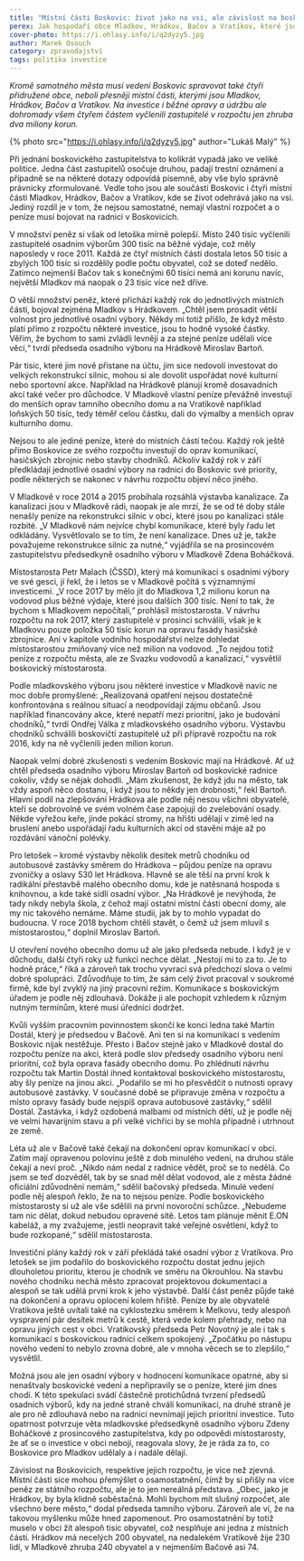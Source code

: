 ```yaml
---
title: "Místní části Boskovic: život jako na vsi, ale závislost na boskovickém vedení"
perex: Jak hospodaří obce Mladkov, Hrádkov, Bačov a Vratíkov, které jsou závislé na rozpočtu a zastupitelstvu Boskovic?
cover-photo: https://i.ohlasy.info/i/q2dyzy5.jpg
author: Marek Osouch
category: zpravodajství
tags: politika investice
---
```


*Kromě samotného města musí vedení Boskovic spravovat také čtyři přidružené obce, neboli přesněji místní části, kterými jsou Mladkov, Hrádkov, Bačov a Vratíkov. Na investice i běžné opravy a údržbu ale dohromady všem čtyřem částem vyčlenili zastupitelé v rozpočtu jen zhruba dva miliony korun.*

{% photo src="https://i.ohlasy.info/i/q2dyzy5.jpg" author="Lukáš Malý" %}

Při jednání boskovického zastupitelstva to kolikrát vypadá jako ve veliké politice. Jedna část zastupitelů osočuje druhou, padají trestní oznámení a případně se na některé dotazy odpovídá písemně, aby vše bylo správně právnicky zformulované. Vedle toho jsou ale součástí Boskovic i čtyři místní části Mladkov, Hrádkov, Bačov a Vratíkov, kde se život odehrává jako na vsi. Jediný rozdíl je v tom, že nejsou samostatné, nemají vlastní rozpočet a o peníze musí bojovat na radnici v Boskovicích.

V množství peněz si však od letoška mírně polepší. Místo 240 tisíc vyčlenili zastupitelé osadním výborům 300 tisíc na běžné výdaje, což měly naposledy v roce 2011. Každá ze čtyř místních částí dostala letos 50 tisíc a zbylých 100 tisíc si rozdělily podle počtu obyvatel, což se doteď nedělo. Zatímco nejmenší Bačov tak s konečnými 60 tisíci nemá ani korunu navíc, největší Mladkov má naopak o 23 tisíc více než dříve.

O větší množství peněz, které přichází každý rok do jednotlivých místních částí, bojoval zejména Mladkov s Hrádkovem. „Chtěl jsem prosadit větší volnost pro jednotlivé osadní výbory. Někdy mi totiž přišlo, že když město platí přímo z rozpočtu některé investice, jsou to hodně vysoké částky. Věřím, že bychom to sami zvládli levněji a za stejné peníze udělali více věcí,“ tvrdí předseda osadního výboru na Hrádkově Miroslav Bartoň.

Pár tisíc, které jim nově přistane na účtu, jim sice nedovolí investovat do velkých rekonstrukcí silnic, mohou si ale dovolit uspořádat nové kulturní nebo sportovní akce. Například na Hrádkově plánují kromě dosavadních akcí také večer pro důchodce. V Mladkově vlastní peníze převážně investují do menších oprav tamního obecního domu a na Vratíkově například loňských 50 tisíc, tedy téměř celou částku, dali do výmalby a menších oprav kulturního domu.

Nejsou to ale jediné peníze, které do místních částí tečou. Každý rok ještě přímo Boskovice ze svého rozpočtu investují do oprav komunikací, hasičských zbrojnic nebo stavby chodníků. Ačkoliv každý rok v září předkládají jednotlivé osadní výbory na radnici do Boskovic své priority, podle některých se nakonec v návrhu rozpočtu objeví něco jiného.

V Mladkově v roce 2014 a 2015 probíhala rozsáhlá výstavba kanalizace. Za kanalizaci jsou v Mladkově rádi, naopak je ale mrzí, že se od té doby stále nenašly peníze na rekonstrukci silnic v obci, které jsou po kanalizaci stále rozbité. „V Mladkově nám nejvíce chybí komunikace, které byly řadu let odkládány. Vysvětlovalo se to tím, že není kanalizace. Dnes už je, takže považujeme rekonstrukce silnic za nutné,“ vyjádřila se na prosincovém zastupitelstvu předsedkyně osadního výboru v Mladkově Zdena Boháčková.

Místostarosta Petr Malach (ČSSD), který má komunikaci s osadními výbory ve své gesci, jí řekl, že i letos se v Mladkově počítá s významnými investicemi. „V roce 2017 by mělo jít do Mladkova 1,2 milionu korun na vodovod plus běžné výdaje, které jsou dalších 300 tisíc. Není to tak, že bychom s Mladkovem nepočítali,“ prohlásil místostarosta. V návrhu rozpočtu na rok 2017, který zastupitelé v prosinci schválili, však je k Mladkovu pouze položka 50 tisíc korun na opravu fasády hasičské zbrojnice. Ani v kapitole vodního hospodářství nelze dohledat místostarostou zmiňovaný více než milion na vodovod. „To nejdou totiž peníze z rozpočtu města, ale ze Svazku vodovodů a kanalizací,“ vysvětlil boskovický místostarosta.

Podle mladkovského výboru jsou některé investice v Mladkově navíc ne moc dobře promyšlené: „Realizovaná opatření nejsou dostatečně konfrontována s reálnou situací a neodpovídají zájmu občanů. Jsou například financovány akce, které nepatří mezi prioritní, jako je budování chodníků,“ tvrdí Ondřej Válka z mladkovského osadního výboru. Výstavbu chodníků schválili boskovičtí zastupitelé už při přípravě rozpočtu na rok 2016, kdy na ně vyčlenili jeden milion korun.

Naopak velmi dobré zkušenosti s vedením Boskovic mají na Hrádkově. Ať už chtěl předseda osadního výboru Miroslav Bartoň od boskovické radnice cokoliv, vždy se nějak dohodli. „Mám zkušenost, že když jdu na město, tak vždy aspoň něco dostanu, i když jsou to někdy jen drobnosti,“ řekl Bartoň. Hlavní podíl na zlepšování Hrádkova ale podle něj nesou všichni obyvatelé, kteří se dobrovolně ve svém volném čase zapojují do zvelebování osady. Někde vyřežou keře, jinde pokácí stromy, na hřišti udělají v zimě led na bruslení anebo uspořádají řadu kulturních akcí od stavění máje až po rozdávání vánoční polévky.

Pro letošek – kromě výstavby několik desítek metrů chodníku od autobusové zastávky směrem do Hrádkova – půjdou peníze na opravu zvoničky a oslavy 530 let Hrádkova. Hlavně se ale těší na první krok k radikální přestavbě malého obecního domu, kde je natěsnaná hospoda s knihovnou, a kde také sídlí osadní výbor. „Na Hrádkově je nevýhoda, že tady nikdy nebyla škola, z čehož mají ostatní místní části obecní domy, ale my nic takového nemáme. Máme studii, jak by to mohlo vypadat do budoucna. V roce 2018 bychom chtěli stavět, o čemž už jsem mluvil s místostarostou,“ doplnil Miroslav Bartoň.

U otevření nového obecního domu už ale jako předseda nebude. I když je v důchodu, další čtyři roky už funkci nechce dělat. „Nestojí mi to za to. Je to hodně práce,“ říká a zároveň tak trochu vyvrací svá předchozí slova o velmi dobré spolupráci. Zdůvodňuje to tím, že sám celý život pracoval v soukromé firmě, kde byl zvyklý na jiný pracovní režim. Komunikace s boskovickým úřadem je podle něj zdlouhavá. Dokáže ji ale pochopit vzhledem k různým nutným termínům, které musí úředníci dodržet.

Kvůli vyšším pracovním povinnostem skončí ke konci ledna také Martin Dostál, který je předsedou v Bačově. Ani ten si na komunikaci s vedením Boskovic nijak nestěžuje. Přesto i Bačov stejně jako v Mladkově dostal do rozpočtu peníze na akci, která podle slov předsedy osadního výboru není prioritní, což byla oprava fasády obecního domu. Po zhlédnutí návrhu rozpočtu tak Martin Dostál ihned kontaktoval boskovického místostarostu, aby šly peníze na jinou akci. „Podařilo se mi ho přesvědčit o nutnosti opravy autobusové zastávky. V současné době se připravuje změna v rozpočtu a místo opravy fasády bude nejspíš oprava autobusové zastávky,“ sdělil Dostál. Zastávka, i když ozdobená malbami od místních dětí, už je podle něj ve velmi havarijním stavu a při velké vichřici by se mohla případně i utrhnout ze země.

Léta už ale v Bačově také čekají na dokončení oprav komunikací v obci. Zatím mají opravenou polovinu ještě z dob minulého vedení, na druhou stále čekají a neví proč. „Nikdo nám nedal z radnice vědět, proč se to nedělá. Co jsem se teď dozvěděl, tak by se snad měl dělat vodovod, ale z města žádné oficiální zdůvodnění nemám,“ sdělil bačovský předseda. Minulé vedení podle něj alespoň řeklo, že na to nejsou peníze. Podle boskovického místostarosty si už ale vše sdělili na první novoroční schůzce. „Nebudeme tam nic dělat, dokud nebudou opravené sítě. Letos tam plánuje měnit E.ON kabeláž, a my zvažujeme, jestli neopravit také veřejné osvětlení, když to bude rozkopané,“ sdělil místostarosta.

Investiční plány každý rok v září překládá také osadní výbor z Vratíkova. Pro letošek se jim podařilo do boskovického rozpočtu dostat jednu jejich dlouholetou prioritu, kterou je chodník ve směru na Okrouhlou. Na stavbu nového chodníku nechá město zpracovat projektovou dokumentaci a alespoň se tak udělá první krok k jeho výstavbě. Další část peněz půjde také na dokončení a opravu oplocení kolem hřiště. Peníze by ale obyvatelé Vratíkova ještě uvítali také na cyklostezku směrem k Melkovu, tedy alespoň vyspravení pár desítek metrů k cestě, která vede kolem přehrady, nebo na opravu jiných cest v obci. Vratíkovský předseda Petr Novotný je ale i tak s komunikací s boskovickou radnicí celkem spokojený. „Zpočátku po nástupu nového vedení to nebylo zrovna dobré, ale v mnoha věcech se to zlepšilo,“ vysvětlil.

Možná jsou ale jen osadní výbory v hodnocení komunikace opatrné, aby si nenaštvaly boskovické vedení a nepřipravily se o peníze, které jim dnes chodí. K této spekulaci svádí částečně protichůdná tvrzení předsedů osadních výborů, kdy na jedné straně chválí komunikaci, na druhé straně je ale pro ně zdlouhavá nebo na radnici nevnímají jejich prioritní investice. Tuto opatrnost potvrzuje věta mladkovské předsedkyně osadního výboru Zdeny Boháčkové z prosincového zastupitelstva, kdy po odpovědi místostarosty, že ať se o investice v obci nebojí, reagovala slovy, že je ráda za to, co Boskovice pro Mladkov udělaly a i nadále dělají.

Závislost na Boskovicích, respektive jejich rozpočtu, je více než zjevná. Místní části sice mohou přemýšlet o osamostatnění, čímž by si přišly na více peněz ze státního rozpočtu, ale je to jen nereálná představa. „Obec, jako je Hrádkov, by byla klidně soběstačná. Mohli bychom mít slušný rozpočet, ale všechno bere město,“ dodal předseda tamního výboru. Zároveň ale ví, že na takovou myšlenku může hned zapomenout. Pro osamostatnění by totiž muselo v obci žít alespoň tisíc obyvatel, což nesplňuje ani jedna z místních částí. Hrádkov má necelých 200 obyvatel, na nedalekém Vratíkově žije 230 lidí, v Mladkově  zhruba 240 obyvatel a v nejmenším Bačově asi 74. 
